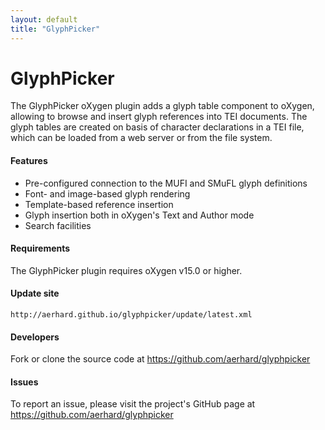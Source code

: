 ```yaml
---
layout: default
title: "GlyphPicker"
---
```


# GlyphPicker

The GlyphPicker oXygen plugin adds a glyph table component to oXygen, allowing to
browse and insert glyph references into TEI documents. The glyph tables are created
on basis of character declarations in a TEI file, which can be loaded
from a web server or from the file system.

#### Features

- Pre-configured connection to the MUFI and SMuFL glyph definitions
- Font- and image-based glyph rendering
- Template-based reference insertion
- Glyph insertion both in oXygen's Text and Author mode
- Search facilities

#### Requirements

The GlyphPicker plugin requires oXygen v15.0 or higher.

#### Update site

`http://aerhard.github.io/glyphpicker/update/latest.xml`

#### Developers

Fork or clone the source code at https://github.com/aerhard/glyphpicker

#### Issues

To report an issue, please visit the project's GitHub page at https://github.com/aerhard/glyphpicker
